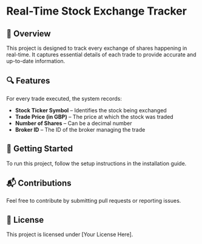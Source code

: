 # Real-Time Stock Exchange Tracker  

## 📌 Overview  
This project is designed to track every exchange of shares happening in real-time. It captures essential details of each trade to provide accurate and up-to-date information.  

## 🔍 Features  
For every trade executed, the system records:  
- **Stock Ticker Symbol** – Identifies the stock being exchanged  
- **Trade Price (in GBP)** – The price at which the stock was traded  
- **Number of Shares** – Can be a decimal number  
- **Broker ID** – The ID of the broker managing the trade  

## 🚀 Getting Started  
To run this project, follow the setup instructions in the installation guide.  

## 📬 Contributions  
Feel free to contribute by submitting pull requests or reporting issues.  

## 📄 License  
This project is licensed under [Your License Here].  

